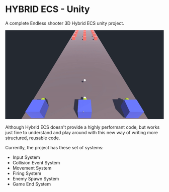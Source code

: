 # HYBRID ECS - Unity

A complete Endless shooter 3D Hybrid ECS unity project.

![](./README/demo.gif)

Although Hybrid ECS doesn't provide a highly performant code, but works just fine to understand and play around with this new way of writing more structured, reusable code.

Currently, the project has these set of systems:
- Input System
- Collision Event System
- Movement System
- Firing System
- Enemy Spawn System 
- Game End System


